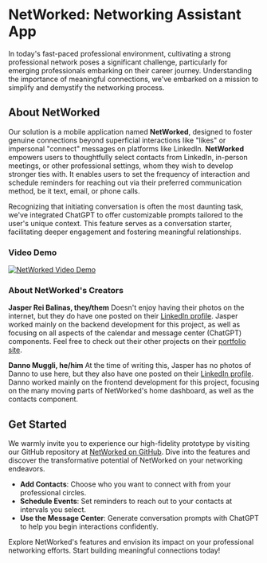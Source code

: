 # NetWorked: Networking Assistant App

In today's fast-paced professional environment, cultivating a strong professional network poses a significant challenge, particularly for emerging professionals embarking on their career journey. Understanding the importance of meaningful connections, we've embarked on a mission to simplify and demystify the networking process.

## About NetWorked

Our solution is a mobile application named **NetWorked**, designed to foster genuine connections beyond superficial interactions like "likes" or impersonal "connect" messages on platforms like LinkedIn. **NetWorked** empowers users to thoughtfully select contacts from LinkedIn, in-person meetings, or other professional settings, whom they wish to develop stronger ties with. It enables users to set the frequency of interaction and schedule reminders for reaching out via their preferred communication method, be it text, email, or phone calls.

Recognizing that initiating conversation is often the most daunting task, we've integrated ChatGPT to offer customizable prompts tailored to the user's unique context. This feature serves as a conversation starter, facilitating deeper engagement and fostering meaningful relationships.

### Video Demo
[![NetWorked Video Demo](https://img.youtube.com/vi/LqRIqNOIrLc/0.jpg)](https://www.youtube.com/watch?v=LqRIqNOIrLc)


### About NetWorked's Creators

**Jasper Rei Balinas, they/them**
Doesn't enjoy having their photos on the internet, but they do have one posted on their [LinkedIn profile](https://www.linkedin.com/in/jasper-rei-balinas-200952152/).
Jasper worked mainly on the backend development for this project, as well as focusing on all aspects of the calendar and message center (ChatGPT) components.
Feel free to check out their other projects on their [portfolio site](https://jbalinas.github.io/portfolio/).

**Danno Muggli, he/him**
At the time of writing this, Jasper has no photos of Danno to use here, but they also have one posted on their [LinkedIn profile](https://www.linkedin.com/in/danno-muggli/).
Danno worked mainly on the frontend development for this project, focusing on the many moving parts of NetWorked's home dashboard, as well as the contacts component.

## Get Started

We warmly invite you to experience our high-fidelity prototype by visiting our GitHub repository at [NetWorked on GitHub](https://github.com/UWSocialComputing/Limp-Fish-code). Dive into the features and discover the transformative potential of NetWorked on your networking endeavors. 

- **Add Contacts**: Choose who you want to connect with from your professional circles.
- **Schedule Events**: Set reminders to reach out to your contacts at intervals you select.
- **Use the Message Center**: Generate conversation prompts with ChatGPT to help you begin interactions confidently.

Explore NetWorked's features and envision its impact on your professional networking efforts. Start building meaningful connections today!
